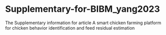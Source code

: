 # Supplementary-for-BIBM_yang2023
The Supplementary  information for  article A smart chicken farming platform for chicken behavior identification and feed residual estimation
